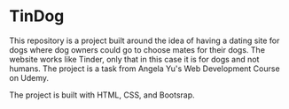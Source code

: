 # TinDog
This repository is a project built around the idea of having a dating site for dogs where dog owners could go to choose mates for their dogs. The website works like Tinder, only that in this case it is for dogs and not humans. The project is a task from Angela Yu's Web Development Course on Udemy.

The project is built with HTML, CSS, and Bootsrap.
